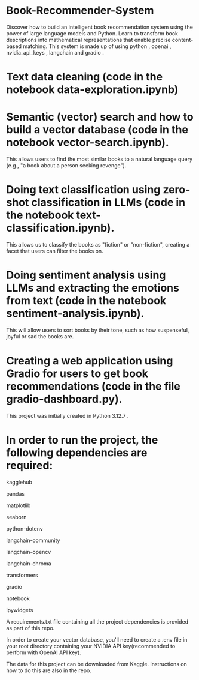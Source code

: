# Book-Recommender-System

Discover how to build an intelligent book recommendation system using the power of large language models and Python. Learn to transform book descriptions into mathematical representations that enable precise content-based matching.
This system is made up of using python , openai , nvidia_api_keys , langchain and gradio .

# Text data cleaning (code in the notebook data-exploration.ipynb)
# Semantic (vector) search and how to build a vector database (code in the notebook vector-search.ipynb).
This allows users to find the most similar books to a natural language query (e.g., "a book about a person seeking revenge").
# Doing text classification using zero-shot classification in LLMs (code in the notebook text-classification.ipynb). 
This allows us to classify the books as "fiction" or "non-fiction", creating a facet that users can filter the books on.
# Doing sentiment analysis using LLMs and extracting the emotions from text (code in the notebook sentiment-analysis.ipynb).
This will allow users to sort books by their tone, such as how suspenseful, joyful or sad the books are.
# Creating a web application using Gradio for users to get book recommendations (code in the file gradio-dashboard.py).

This project was initially created in Python 3.12.7  .

# In order to run the project, the following dependencies are required:

kagglehub

pandas

matplotlib

seaborn

python-dotenv

langchain-community

langchain-opencv

langchain-chroma

transformers

gradio

notebook

ipywidgets


A requirements.txt file containing all the project dependencies is provided as part of this repo.

In order to create your vector database, you'll need to create a .env file in your root directory containing your NVIDIA API key(recommended to perform with OpenAI API key).

The data for this project can be downloaded from Kaggle.
Instructions on how to do this are also in the repo.
